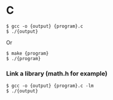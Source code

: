 # C

```
$ gcc -o {output} {program}.c
$ ./{output}
```

Or

```
$ make {program}
$ ./{program}
```

### Link a library (math.h for example)

```
$ gcc -o {output} {program}.c -lm
$ ./{output}
```
